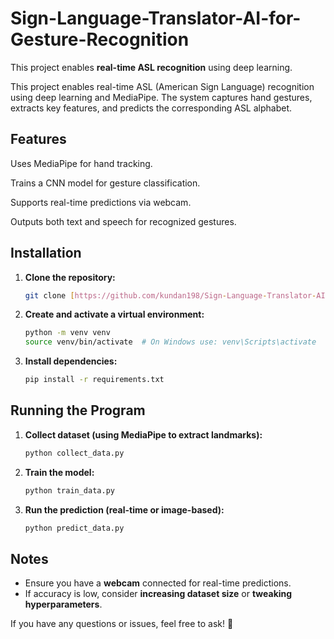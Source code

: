 # Sign-Language-Translator-AI-for-Gesture-Recognition

This project enables **real-time ASL recognition** using deep learning.

This project enables real-time ASL (American Sign Language) recognition using deep learning and MediaPipe. The system captures hand gestures, extracts key features, and predicts the corresponding ASL alphabet.

## Features

Uses MediaPipe for hand tracking.

Trains a CNN model for gesture classification.

Supports real-time predictions via webcam.

Outputs both text and speech for recognized gestures.

## Installation

1. **Clone the repository:**
   ```sh
   git clone [https://github.com/kundan198/Sign-Language-Translator-AI-for-Gesture-Recognition]

2. **Create and activate a virtual environment:**
   ```sh
   python -m venv venv
   source venv/bin/activate  # On Windows use: venv\Scripts\activate
   ```

3. **Install dependencies:**
   ```sh
   pip install -r requirements.txt
   ```

## Running the Program

1. **Collect dataset (using MediaPipe to extract landmarks):**
   ```sh
   python collect_data.py
   ```

2. **Train the model:**
   ```sh
   python train_data.py
   ```

3. **Run the prediction (real-time or image-based):**
   ```sh
   python predict_data.py
   ```

## Notes

- Ensure you have a **webcam** connected for real-time predictions.
- If accuracy is low, consider **increasing dataset size** or **tweaking hyperparameters**.

If you have any questions or issues, feel free to ask! 🚀

